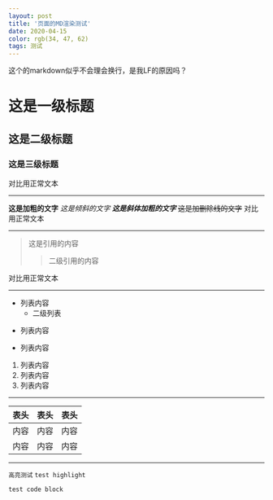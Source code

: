```yaml
---
layout: post
title: '页面的MD渲染测试'
date: 2020-04-15
color: rgb(34, 47, 62)
tags: 测试
---
```


这个的markdown似乎不会理会换行，是我LF的原因吗？

# 这是一级标题
## 这是二级标题
### 这是三级标题
对比用正常文本

---

**这是加粗的文字**
*这是倾斜的文字*
***这是斜体加粗的文字***
~~这是加删除线的文字~~
对比用正常文本

---

>这是引用的内容
>>二级引用的内容

对比用正常文本

---

- 列表内容
   * 二级列表
+ 列表内容
* 列表内容

1. 列表内容
2. 列表内容
3. 列表内容

---

表头|表头|表头
---|:--:|---:
内容|内容|内容
内容|内容|内容

---
`高亮测试` `test highlight`

```
test code block



```
